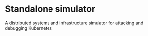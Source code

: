 # Standalone simulator

A distributed systems and infrastructure simulator for attacking and debugging Kubernetes

